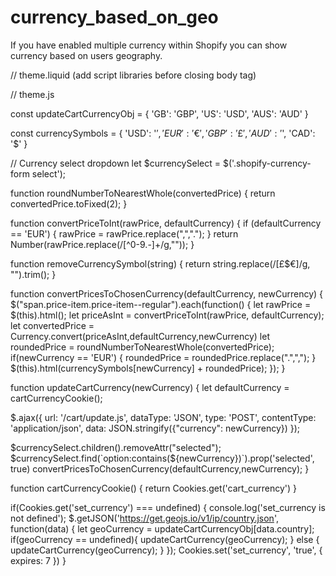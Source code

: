 # currency_based_on_geo
If you have enabled multiple currency within Shopify you can show currency based on users geography.

// theme.liquid (add script libraries before closing body tag)

<script src="https://cdn.shopify.com/s/javascripts/currencies.js"  async="async"></script>
<script src="https://cdn.jsdelivr.net/npm/js-cookie@rc/dist/js.cookie.min.js"></script>

// theme.js

const updateCartCurrencyObj = {
  'GB': 'GBP',
  'US': 'USD',
  'AUS': 'AUD'
}

const currencySymbols = {
  'USD': '$',
  'EUR': '€',
  'GBP': '£',
  'AUD': '$',
  'CAD': '$'
}

// Currency select dropdown
let $currencySelect = $('.shopify-currency-form select');

function roundNumberToNearestWhole(convertedPrice) {
  return convertedPrice.toFixed(2);
}

function convertPriceToInt(rawPrice, defaultCurrency) {
  if (defaultCurrency == 'EUR') {
    rawPrice = rawPrice.replace(",",".");
  }
  return Number(rawPrice.replace(/[^0-9\.-]+/g,""));
}

function removeCurrencySymbol(string) {
  return string.replace(/[£$€]/g, "").trim();
}

function convertPricesToChosenCurrency(defaultCurrency, newCurrency) {
  $("span.price-item.price-item--regular").each(function() {
    let rawPrice = $(this).html();
    let priceAsInt = convertPriceToInt(rawPrice, defaultCurrency);
    let convertedPrice = Currency.convert(priceAsInt,defaultCurrency,newCurrency)
    let roundedPrice = roundNumberToNearestWhole(convertedPrice);
    if(newCurrency == 'EUR') {
      roundedPrice = roundedPrice.replace(".",",");
    }
    $(this).html(currencySymbols[newCurrency] + roundedPrice);
  });
}

function updateCartCurrency(newCurrency) {
  let defaultCurrency = cartCurrencyCookie();

  $.ajax({
    url: '/cart/update.js',
    dataType: 'JSON',
    type: 'POST',
    contentType: 'application/json',
    data: JSON.stringify({"currency": newCurrency})
  });

  $currencySelect.children().removeAttr("selected");
  $currencySelect.find(`option:contains(${newCurrency})`).prop('selected', true)
  convertPricesToChosenCurrency(defaultCurrency,newCurrency);
}

function cartCurrencyCookie() {
  return Cookies.get('cart_currency')
}

if(Cookies.get('set_currency') === undefined) {
  console.log('set_currency is not defined');
  $.getJSON('https://get.geojs.io/v1/ip/country.json', function(data) {
    let geoCurrency = updateCartCurrencyObj[data.country];
    if(geoCurrency == undefined){
      updateCartCurrency(geoCurrency);
    } else {
      updateCartCurrency(geoCurrency);
    }
  });
  Cookies.set('set_currency', 'true', { expires: 7 })
}
